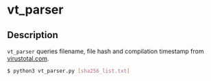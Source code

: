 # vt_parser

## Description

`vt_parser` queries filename, file hash and compilation timestamp from [virustotal.com](https://virustotal.com/).

```sh
$ python3 vt_parser.py [sha256_list.txt]
```
